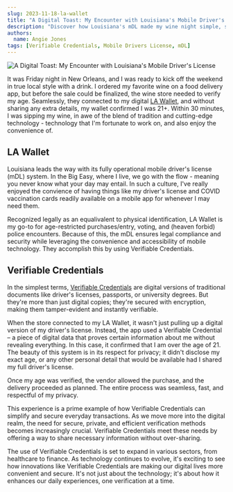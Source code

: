 ```yaml
---
slug: 2023-11-18-la-wallet
title: "A Digital Toast: My Encounter with Louisiana's Mobile Driver's License"
description: "Discover how Louisiana's mDL made my wine night simple, secure, and surprisingly fun!"
authors:
  name: Angie Jones
tags: [Verifiable Credentials, Mobile Drivers License, mDL]
---
```


<head>
  <meta property="og:title" content="A Digital Toast: My Encounter with Louisiana's Mobile Driver's License" />
  <meta property="og:type" content="website" />
  <meta property="og:url" content='https://developer.tbd.website/blog/2023-11-14-2023-11-18-la-wallet' />
  <meta name="og:description" content="Discover how Louisiana's mobile driver's license made my wine night simple, secure, and surprisingly fun!" />
  <meta property="og:image" content="https://developer.tbd.website/assets/images/blog-la-wallet-vcs-0b0c9029d1d0c83c1968578129b6438a.png" /> 

  <meta name="twitter:card" content="summary_large_image" />
  <meta property="twitter:domain" content="developer.tbd.website" />
  <meta name="twitter:site" content="@tbdevs" />
  <meta name="twitter:title" content="A Digital Toast: My Encounter with Louisiana's Mobile Driver's License" />
  <meta property="twitter:url" content='https://developer.tbd.website/blog/2023-11-14-2023-11-18-la-wallet' /> 
  <meta name="twitter:description" content="Discover how Louisiana's mobile driver's license made my wine night simple, secure, and surprisingly fun!" />
  <meta name="twitter:image" content="https://developer.tbd.website/assets/images/blog-la-wallet-vcs-0b0c9029d1d0c83c1968578129b6438a.png" />

  <link rel="apple-touch-icon" href="https://developer.tbd.website/img/tbd-fav-icon-main.png" />
</head>

![A Digital Toast: My Encounter with Louisiana's Mobile Driver's License](/img/blog-la-wallet-vcs.png)

It was Friday night in New Orleans, and I was ready to kick off the weekend in true local style with a drink. I ordered my favorite wine on a food delivery app, but before the sale could be finalized, the wine store needed to verify my age. Seamlessly, they connected to my digital [LA Wallet](https://lawallet.com/), and without sharing any extra details, my wallet confirmed I was 21+. Within 30 minutes, I was sipping my wine, in awe of the blend of tradition and cutting-edge technology - technology that I'm fortunate to work on, and also enjoy the convenience of.

<!--truncate-->

## LA Wallet

Louisiana leads the way with its fully operational mobile driver's license (mDL) system. In the Big Easy, where I live, we go with the flow - meaning you never know what your day may entail. In such a culture, I've really enjoyed the convience of having things like my driver's license and COVID vaccination cards readily available on a mobile app for whenever I may need them.

Recognized legally as an equalivalent to physical identification, LA Wallet is my go-to for age-restricted purchases/entry, voting, and (heaven forbid) police encounters.  Because of this, the mDL ensures legal compliance and security while leveraging the convenience and accessibility of mobile technology. They accomplish this by using Verifiable Credentials.

## Verifiable Credentials

In the simplest terms, [Verifiable Credentials](https://developer.tbd.website/docs/web5/learn/verifiable-credentials) are digital versions of traditional documents like driver's licenses, passports, or university degrees. But they're more than just digital copies; they're secured with encryption, making them tamper-evident and instantly verifiable.

When the store connected to my LA Wallet, it wasn't just pulling up a digital version of my driver's license. Instead, the app used a Verifiable Credential – a piece of digital data that proves certain information about me without revealing everything. In this case, it confirmed that I am over the age of 21. The beauty of this system is in its respect for privacy; it didn't disclose my exact age, or any other personal detail that would be available had I shared my full driver's license.

Once my age was verified, the vendor allowed the purchase, and the delivery proceeded as planned. The entire process was seamless, fast, and respectful of my privacy.

This experience is a prime example of how Verifiable Credentials can simplify and secure everyday transactions. As we move more into the digital realm, the need for secure, private, and efficient verification methods becomes increasingly crucial. Verifiable Credentials meet these needs by offering a way to share necessary information without over-sharing.

The use of Verifiable Credentials is set to expand in various sectors, from healthcare to finance. As technology continues to evolve, it's exciting to see how innovations like Verifiable Credentials are making our digital lives more convenient and secure. It's not just about the technology; it's about how it enhances our daily experiences, one verification at a time.